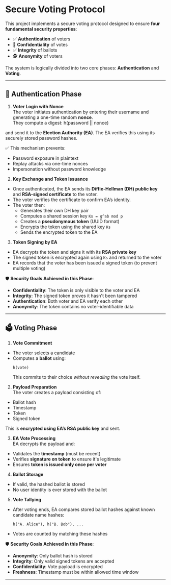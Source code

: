 # Secure Voting Protocol

This project implements a secure voting protocol designed to ensure **four fundamental security properties**:

- ✅ **Authentication** of voters  
- 🔐 **Confidentiality** of votes  
- ✅ **Integrity** of ballots  
- 🕵️ **Anonymity** of voters  

The system is logically divided into two core phases: **Authentication** and **Voting**.

---

## 🔑 Authentication Phase

1. **Voter Login with Nonce**  
   The voter initiates authentication by entering their username and generating a one-time random **nonce**.  
   They compute a digest:  h(password || nonce)
   
and send it to the **Election Authority (EA)**. The EA verifies this using its securely stored password hashes.

✅ This mechanism prevents:
- Password exposure in plaintext  
- Replay attacks via one-time nonces  
- Impersonation without password knowledge

2. **Key Exchange and Token Issuance**  
- Once authenticated, the EA sends its **Diffie-Hellman (DH) public key** and **RSA-signed certificate** to the voter.  
- The voter verifies the certificate to confirm EA’s identity.  
- The voter then:
  - Generates their own DH key pair  
  - Computes a shared session key `Ks = g^ab mod p`  
  - Creates a **pseudonymous token** (UUID format)  
  - Encrypts the token using the shared key `Ks`  
  - Sends the encrypted token to the EA  

3. **Token Signing by EA**  
- EA decrypts the token and signs it with its **RSA private key**  
- The signed token is encrypted again using `Ks` and returned to the voter  
- EA records that the voter has been issued a signed token (to prevent multiple voting)

🛡️ **Security Goals Achieved in this Phase**:
- **Confidentiality**: The token is only visible to the voter and EA  
- **Integrity**: The signed token proves it hasn't been tampered  
- **Authentication**: Both voter and EA verify each other  
- **Anonymity**: The token contains no voter-identifiable data

---

## 🗳️ Voting Phase

1. **Vote Commitment**  
- The voter selects a candidate  
- Computes a **ballot** using:
  ```
  h(vote)
  ```
  This commits to their choice *without revealing* the vote itself.

2. **Payload Preparation**  
The voter creates a payload consisting of:
- Ballot hash  
- Timestamp  
- Token  
- Signed token  

This is **encrypted using EA’s RSA public key** and sent.

3. **EA Vote Processing**  
EA decrypts the payload and:
- Validates the **timestamp** (must be recent)  
- Verifies **signature on token** to ensure it's legitimate  
- Ensures **token is issued only once per voter**

4. **Ballot Storage**  
- If valid, the hashed ballot is stored  
- No user identity is ever stored with the ballot

5. **Vote Tallying**  
- After voting ends, EA compares stored ballot hashes against known candidate name hashes:
  ```
  h("A. Alice"), h("B. Bob"), ...
  ```
- Votes are counted by matching these hashes

🛡️ **Security Goals Achieved in this Phase**:
- **Anonymity**: Only ballot hash is stored  
- **Integrity**: Only valid signed tokens are accepted  
- **Confidentiality**: Vote payload is encrypted  
- **Freshness**: Timestamp must be within allowed time window

---
